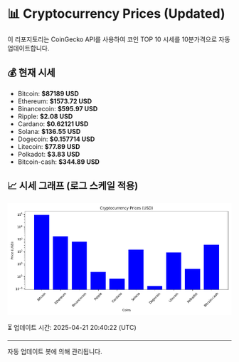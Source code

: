
# 📊 Cryptocurrency Prices (Updated)

이 리포지토리는 CoinGecko API를 사용하여 코인 TOP 10 시세를 10분가격으로 자동 업데이트합니다.

## 💰 현재 시세
- Bitcoin: **$87189 USD**
- Ethereum: **$1573.72 USD**
- Binancecoin: **$595.97 USD**
- Ripple: **$2.08 USD**
- Cardano: **$0.62121 USD**
- Solana: **$136.55 USD**
- Dogecoin: **$0.157714 USD**
- Litecoin: **$77.89 USD**
- Polkadot: **$3.83 USD**
- Bitcoin-cash: **$344.89 USD**

## 📈 시세 그래프 (로그 스케일 적용)
![Crypto Prices](crypto_prices.png)

⏳ 업데이트 시간: 2025-04-21 20:40:22 (UTC)

---
자동 업데이트 봇에 의해 관리됩니다.
